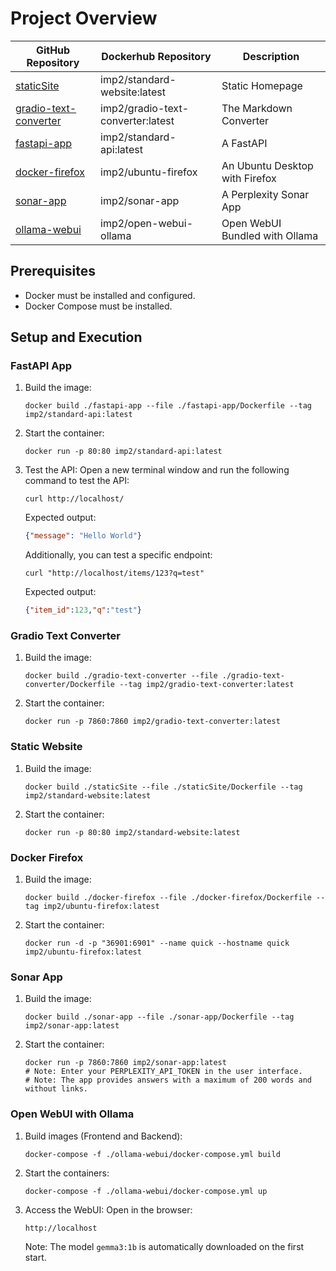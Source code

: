 # Project Overview

| GitHub Repository                                                                                | Dockerhub Repository              | Description                    |
| ------------------------------------------------------------------------------------------------ | --------------------------------- | ------------------------------ |
| [staticSite](https://github.com/Impulsleistung/ci-cd/tree/main/staticSite)                       | imp2/standard-website:latest      | Static Homepage                |
| [gradio-text-converter](https://github.com/Impulsleistung/ci-cd/tree/main/gradio-text-converter) | imp2/gradio-text-converter:latest | The Markdown Converter         |
| [fastapi-app](https://github.com/Impulsleistung/ci-cd/tree/main/fastapi-app)                     | imp2/standard-api:latest          | A FastAPI                      |
| [docker-firefox](https://github.com/Impulsleistung/ci-cd/tree/main/docker-firefox)               | imp2/ubuntu-firefox               | An Ubuntu Desktop with Firefox |
| [sonar-app](https://github.com/Impulsleistung/ci-cd/tree/main/sonar-app)                         | imp2/sonar-app                    | A Perplexity Sonar App         |
| [ollama-webui](https://github.com/Impulsleistung/ci-cd/tree/main/ollama-webui)                   | imp2/open-webui-ollama            | Open WebUI Bundled with Ollama |

## Prerequisites
- Docker must be installed and configured.
- Docker Compose must be installed.

## Setup and Execution

### FastAPI App
1. Build the image:
   ```
   docker build ./fastapi-app --file ./fastapi-app/Dockerfile --tag imp2/standard-api:latest
   ```
2. Start the container:
   ```
   docker run -p 80:80 imp2/standard-api:latest
   ```
3. Test the API:
   Open a new terminal window and run the following command to test the API:
   ```
   curl http://localhost/
   ```
   Expected output:
   ```json
   {"message": "Hello World"}
   ```
   Additionally, you can test a specific endpoint:
   ```
   curl "http://localhost/items/123?q=test"
   ```
   Expected output:
   ```json
   {"item_id":123,"q":"test"}
   ```

### Gradio Text Converter
1. Build the image:
   ```
   docker build ./gradio-text-converter --file ./gradio-text-converter/Dockerfile --tag imp2/gradio-text-converter:latest
   ```
2. Start the container:
   ```
   docker run -p 7860:7860 imp2/gradio-text-converter:latest
   ```

### Static Website
1. Build the image:
   ```
   docker build ./staticSite --file ./staticSite/Dockerfile --tag imp2/standard-website:latest
   ```
3. Start the container:
   ```
   docker run -p 80:80 imp2/standard-website:latest
   ```

### Docker Firefox
1. Build the image:
   ```
   docker build ./docker-firefox --file ./docker-firefox/Dockerfile --tag imp2/ubuntu-firefox:latest
   ```
2. Start the container:
   ```
   docker run -d -p "36901:6901" --name quick --hostname quick imp2/ubuntu-firefox:latest
   ```

### Sonar App
1. Build the image:
   ```
   docker build ./sonar-app --file ./sonar-app/Dockerfile --tag imp2/sonar-app:latest
   ```
2. Start the container:
   ```
   docker run -p 7860:7860 imp2/sonar-app:latest
   # Note: Enter your PERPLEXITY_API_TOKEN in the user interface.
   # Note: The app provides answers with a maximum of 200 words and without links.
   ```

### Open WebUI with Ollama
1. Build images (Frontend and Backend):
   ```
   docker-compose -f ./ollama-webui/docker-compose.yml build
   ```
2. Start the containers:
   ```
   docker-compose -f ./ollama-webui/docker-compose.yml up
   ```
3. Access the WebUI:
   Open in the browser:
   ```
   http://localhost
   ```
   Note: The model `gemma3:1b` is automatically downloaded on the first start.
